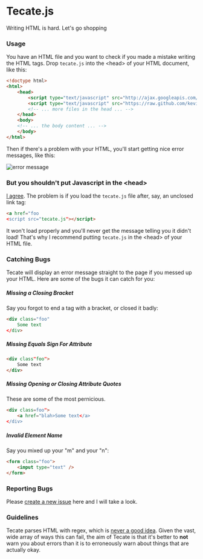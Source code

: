 # Tecate.js

Writing HTML is hard. Let's go shopping

### Usage

You have an HTML file and you want to check if you made a mistake writing the
HTML tags. Drop `tecate.js` into the &lt;head> of your HTML document, like
this:

```html
<!doctype html>
<html>
    <head>
        <script type="text/javascript" src="http://ajax.googleapis.com/ajax/libs/jquery/1.9.1/jquery.min.js"></script>
        <script type="text/javascript" src="https://raw.github.com/kevinburke/tecate/master/tecate.js"></script>
        <!-- ... more files in the head ... -->
    </head>
    <body>
    <!-- ... the body content ... -->
    </body>
</html>
```

Then if there's a problem with your HTML, you'll start getting nice error
messages, like this:

<img src="https://www.evernote.com/shard/s265/sh/1d0ef423-e5de-4e40-a110-fad2ccd01bef/22bffc622af4152261b63184ad4b8cae/res/645f4d83-f8a8-45c7-8ec7-b2fc12b5e16d/skitch.png" alt="error message" />

### But you shouldn't put Javascript in the &lt;head>

[I agree][footer]. The problem is if you load the `tecate.js` file after, say,
an unclosed link tag:

```html
<a href="foo
<script src="tecate.js"></script>
```

It won't load properly and you'll never get the message telling you it didn't
load! That's why I recommend putting `tecate.js` in the &lt;head> of your HTML
file.

[footer]: http://stackoverflow.com/a/5329895/329700

### Catching Bugs

Tecate will display an error message straight to the page if you messed up your
HTML. Here are some of the bugs it can catch for you:

##### Missing a Closing Bracket

Say you forgot to end a tag with a bracket, or closed it badly:

```html
<div class="foo"
    Some text
</div>
```

##### Missing Equals Sign For Attribute

```html
<div class"foo">
    Some text
</div>
```

##### Missing Opening or Closing Attribute Quotes

These are some of the most pernicious.

```html
<div class=foo">
    <a href="blah>Some text</a>
</div>
```

##### Invalid Element Name

Say you mixed up your "m" and your "n":

```html
<form class="foo">
    <imput type="text" />
</form>
```

### Reporting Bugs

Please [create a new issue][issue] here and I will take a look.

[issue]: https://github.com/kevinburke/tecate/issues

### Guidelines

Tecate parses HTML with regex, which is [never a good idea][center]. Given the
vast, wide array of ways this can fail, the aim of Tecate is that it's better
to **not** warn you about errors than it is to erroneously warn about things
that are actually okay.

[center]: http://stackoverflow.com/q/1732348/329700
